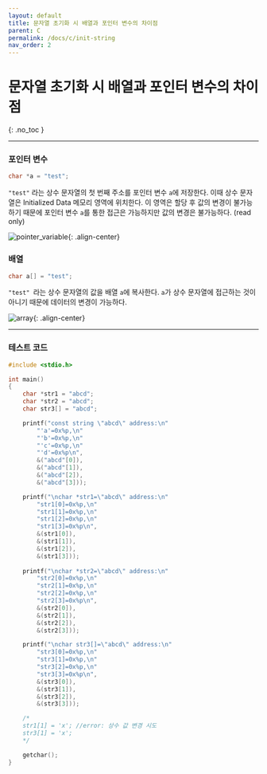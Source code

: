 ```yaml
---
layout: default
title: 문자열 초기화 시 배열과 포인터 변수의 차이점
parent: C
permalink: /docs/c/init-string
nav_order: 2
---
```


# 문자열 초기화 시 배열과 포인터 변수의 차이점
{: .no_toc }

---

### 포인터 변수

```c
char *a = "test";
```

 `"test"` 라는 상수 문자열의 첫 번째 주소를 포인터 변수 `a`에 저장한다. 이때 상수 문자열은 Initialized Data 메모리 영역에 위치한다. 이 영역은 할당 후 값의 변경이 불가능하기 때문에 포인터 변수 `a`를 통한 접근은 가능하지만 값의 변경은 불가능하다. (read only)

![pointer_variable](https://user-images.githubusercontent.com/19742979/55703736-62ce2180-5a15-11e9-9e9c-ed2a960772af.PNG){: .align-center}



### 배열

```c
char a[] = "test";
```

 `"test" `라는 상수 문자열의 값을 배열 `a`에 복사한다. `a`가 상수 문자열에 접근하는 것이 아니기 때문에 데이터의 변경이 가능하다.

![array](https://user-images.githubusercontent.com/19742979/55703720-5944b980-5a15-11e9-91ed-2d1d377e7929.PNG){: .align-center}

---



### 테스트 코드

```c
#include <stdio.h>

int main()
{
	char *str1 = "abcd";
	char *str2 = "abcd";
	char str3[] = "abcd";

	printf("const string \"abcd\" address:\n"
		"'a'=0x%p,\n"
		"'b'=0x%p,\n"
		"'c'=0x%p,\n"
		"'d'=0x%p\n",
		&("abcd"[0]), 
		&("abcd"[1]), 
		&("abcd"[2]), 
		&("abcd"[3]));

	printf("\nchar *str1=\"abcd\" address:\n"
		"str1[0]=0x%p,\n"
		"str1[1]=0x%p,\n"
		"str1[2]=0x%p,\n"
		"str1[3]=0x%p\n", 
		&(str1[0]), 
		&(str1[1]), 
		&(str1[2]), 
		&(str1[3]));
	
	printf("\nchar *str2=\"abcd\" address:\n"
		"str2[0]=0x%p,\n"
		"str2[1]=0x%p,\n"
		"str2[2]=0x%p,\n"
		"str2[3]=0x%p\n", 
		&(str2[0]), 
		&(str2[1]), 
		&(str2[2]), 
		&(str2[3]));

	printf("\nchar str3[]=\"abcd\" address:\n"
		"str3[0]=0x%p,\n"
		"str3[1]=0x%p,\n"
		"str3[2]=0x%p,\n"
		"str3[3]=0x%p\n", 
		&(str3[0]), 
		&(str3[1]), 
		&(str3[2]), 
		&(str3[3]));

	/*
	str1[1] = 'x'; //error: 상수 값 변경 시도
	str3[1] = 'x';
	*/

	getchar();
}
```

